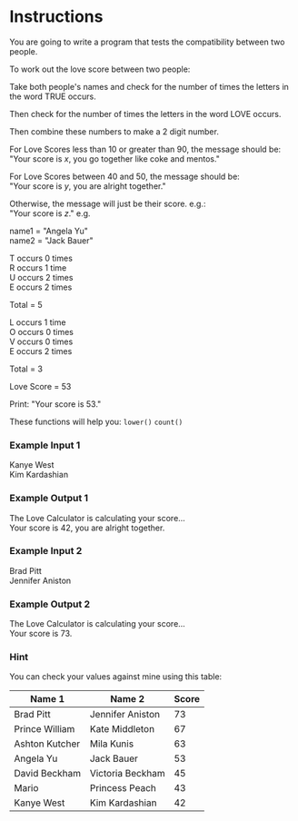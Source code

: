 # Instructions

You are going to write a program that tests the compatibility between two people.

To work out the love score between two people:

Take both people's names and check for the number of times the letters in the word TRUE occurs.

Then check for the number of times the letters in the word LOVE occurs.

Then combine these numbers to make a 2 digit number.

For Love Scores less than 10 or greater than 90, the message should be:\
"Your score is *x*, you go together like coke and mentos."

For Love Scores between 40 and 50, the message should be:\
"Your score is *y*, you are alright together."

Otherwise, the message will just be their score. e.g.:\
"Your score is *z*."
e.g.

name1 = "Angela Yu"\
name2 = "Jack Bauer"

T occurs 0 times\
R occurs 1 time\
U occurs 2 times\
E occurs 2 times

Total = 5

L occurs 1 time\
O occurs 0 times\
V occurs 0 times\
E occurs 2 times

Total = 3

Love Score = 53

Print: "Your score is 53."

These functions will help you:
`lower()` `count()`

### Example Input 1
Kanye West\
Kim Kardashian
### Example Output 1
The Love Calculator is calculating your score...\
Your score is 42, you are alright together.
### Example Input 2
Brad Pitt\
Jennifer Aniston
### Example Output 2
The Love Calculator is calculating your score...\
Your score is 73.
### Hint
You can check your values against mine using this table:

| Name 1      | Name 2 | Score |
| ----------- | ----------- | ----- |
| Brad Pitt     | Jennifer Aniston      | 73
| Prince William     | Kate Middleton      | 67
| Ashton Kutcher     | Mila Kunis      | 63
| Angela Yu     | Jack Bauer      | 53
| David Beckham    | Victoria Beckham      | 45
| Mario     | Princess Peach     | 43
| Kanye West    | Kim Kardashian     | 42


		
		
		
		
		
		
